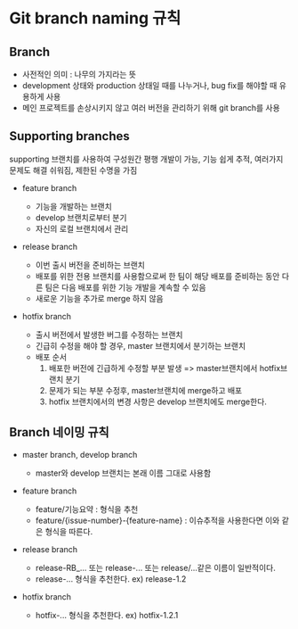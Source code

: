 # Git branch naming 규칙

## Branch
- 사전적인 의미 : 나무의 가지라는 뜻
- development 상태와 production 상태일 때를 나누거나, bug fix를 해야할 때 유용하게 사용
- 메인 프로젝트를 손상시키지 않고 여러 버전을 관리하기 위해 git branch를 사용


## Supporting branches 
supporting 브랜치를 사용하여 구성원간 평행 개발이 가능, 기능 쉽게 추적, 여러가지 문제도 해결 쉬워짐, 제한된 수명을 가짐
- feature branch
  - 기능을 개발하는 브랜치
  - develop 브랜치로부터 분기
  - 자신의 로컬 브랜치에서 관리

- release branch
  - 이번 출시 버전을 준비하는 브랜치
  - 배포를 위한 전용 브랜치를 사용함으로써 한 팀이 해당 배포를 준비하는 동안 다른 팀은 다음 배포를 위한 기능 개발을 계속할 수 있음
  - 새로운 기능을 추가로 merge 하지 않음
  
- hotfix branch
  - 출시 버전에서 발생한 버그를 수정하는 브랜치
  - 긴급히 수정을 해야 할 경우, master 브랜치에서 분기하는 브랜치
  - 배포 순서 
    1. 배포한 버전에 긴급하게 수정할 부분 발생 => master브랜치에서 hotfix브랜치 분기
    2. 문제가 되는 부분 수정후, master브랜치에 merge하고 배포
    3. hotfix 브랜치에서의 변경 사항은 develop 브랜치에도 merge한다.


## Branch 네이밍 규칙
- master branch, develop branch
  - master와 develop 브랜치는 본래 이름 그대로 사용함
  
- feature branch
  - feature/기능요약 : 형식을 추천
  - feature/{issue-number}-{feature-name} : 이슈추적을 사용한다면 이와 같은 형식을 따른다.
  
- release branch
  - release-RB_... 또는 release-... 또는 release/...같은 이름이 일반적이다.
  - release-... 형식을 추천한다. ex) release-1.2

- hotfix branch
  - hotfix-... 형식을 추천한다. ex) hotfix-1.2.1